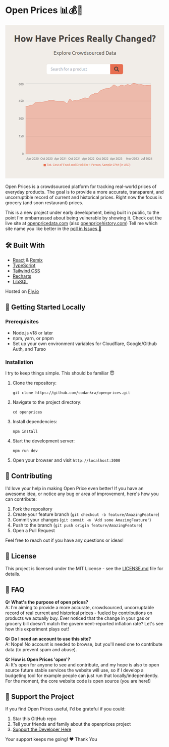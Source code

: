 # Open Prices 📊💰🛒

![Site Preview](/public/header_preview.png)

Open Prices is a crowdsourced platform for tracking real-world prices of everyday products. The goal is to provide a more accurate, transparent, and uncorruptible record of current and historical prices. Right now the focus is grocery (and soon restaurant) prices.

This is a new project under early development, being built in public, to the point I'm embarrassed about being vulnerable by showing it. Check out the live site at [openpricedata.com](https://openpricedata.com) (also [openpricehistory.com](https://www.openpricehistory.com)) Tell me which site name you like better in the [poll in Issues 📝](https://github.com/codankra/openprices/issues/1)

## 🛠 Built With

- [React](https://reactjs.org/) & [Remix](https://remix.run/)
- [TypeScript](https://www.typescriptlang.org/)
- [Tailwind CSS](https://tailwindcss.com/)
- [Recharts](https://recharts.org/)
- [LibSQL](https://github.com/libsql/libsql)

Hosted on [Fly.io](https://fly.io/)

## 🚀 Getting Started Locally

### Prerequisites

- Node.js v18 or later
- npm, yarn, or pnpm
- Set up your own environment variables for Cloudflare, Google/Github Auth, and Turso

### Installation

I try to keep things simple. This should be familiar 😇

1. Clone the repository:

   ```
   git clone https://github.com/codankra/openprices.git
   ```

2. Navigate to the project directory:

   ```
   cd openprices
   ```

3. Install dependencies:

   ```
   npm install
   ```

4. Start the development server:

   ```
   npm run dev
   ```

5. Open your browser and visit `http://localhost:3000`

## 🤝 Contributing

I'd love your help in making Open Price even better! If you have an awesome idea, or notice any bug or area of improvement, here's how you can contribute:

1. Fork the repository
2. Create your feature branch (`git checkout -b feature/AmazingFeature`)
3. Commit your changes (`git commit -m 'Add some AmazingFeature'`)
4. Push to the branch (`git push origin feature/AmazingFeature`)
5. Open a Pull Request

Feel free to reach out if you have any questions or ideas!

## 📜 License

This project is licensed under the MIT License - see the [LICENSE.md](LICENSE.md) file for details.

## 🤔 FAQ

**Q: What's the purpose of open prices?**  
A: I'm aiming to provide a more accurate, crowdsourced, uncorruptable record of real current and historical prices - fueled by contributions on products we actually buy. Ever noticed that the change in your gas or grocery bill doesn't match the government-reported inflation rate? Let's see how this experiment plays out!

**Q: Do I need an account to use this site?**  
A: Nope! No account is needed to browse, but you'll need one to contribute data (to prevent spam and abuse).

**Q: How is Open Prices 'open'?**  
A: It's open for anyone to see and contribute, and my hope is also to open source future stable services the website will use, so if I develop a budgeting tool for example people can just run that locally/independently. For the moment, the core website code is open source (you are here!)

## 💖 Support the Project

If you find Open Prices useful, I'd be grateful if you could:

1. Star this GitHub repo
2. Tell your friends and family about the openprices project
3. [Support the Developer Here](https://ko-fi.com/thedank)

Your support keeps me going! ❤️ Thank You

